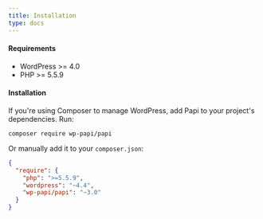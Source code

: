 ```yaml
---
title: Installation
type: docs
---
```


#### Requirements

- WordPress >= 4.0
- PHP >= 5.5.9

#### Installation

If you're using Composer to manage WordPress, add Papi to your project's dependencies. Run:

`composer require wp-papi/papi`

Or manually add it to your `composer.json`:

```json
{
  "require": {
    "php": ">=5.5.9",
    "wordpress": "~4.4",
    "wp-papi/papi": "~3.0"
  }
}
```
